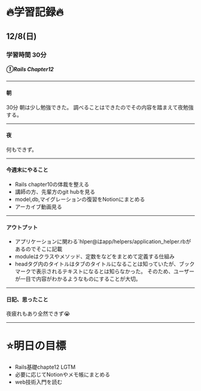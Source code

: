 # 🔥学習記録🔥
## 12/8(日)
### 学習時間 30分
##### ①Rails Chapter12

***
#### 朝
30分
朝は少し勉強できた。
調べることはできたのでその内容を踏まえて夜勉強する。

***
#### 夜
何もできず。

***
#### 今週末にやること
- Rails chapter10の体裁を整える
- 講師の方、先輩方のgit hubを見る
- model,db,マイグレーションの復習をNotionにまとめる
- アーカイブ動画見る

***
#### アウトプット
- アプリケーションに関わる`hlper@はapp/helpers/application_helper.rbがあるのでそこに記載
- moduleはクラスやメソッド、定数をなどをまとめて定義する仕組み
- headタグ内のタイトルはタブのタイトルになることは知っていたが、ブックマークで表示されるテキストになるとは知らなかった。
そのため、ユーザーが一目で内容がわかるようなものにすることが大切。

***
#### 日記、思ったこと
夜疲れもあり全然できず😭


***
# ⭐️明日の目標
- Rails基礎chapte12 LGTM
- 必要に応じてNotionやメモ帳にまとめる
- web技術入門を読む
